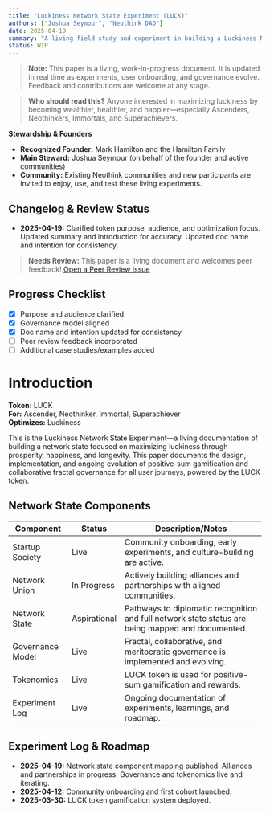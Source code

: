 ```yaml
---
title: "Luckiness Network State Experiment (LUCK)"
authors: ["Joshua Seymour", "Neothink DAO"]
date: 2025-04-19
summary: "A living field study and experiment in building a Luckiness Network State—optimizing luckiness by becoming wealthier, healthier, and happier."
status: WIP
---
```


> **Note:**
> This paper is a living, work-in-progress document. It is updated in real time as experiments, user onboarding, and governance evolve. Feedback and contributions are welcome at any stage.

> **Who should read this?**
> Anyone interested in maximizing luckiness by becoming wealthier, healthier, and happier—especially Ascenders, Neothinkers, Immortals, and Superachievers.

**Stewardship & Founders**

- **Recognized Founder:** Mark Hamilton and the Hamilton Family
- **Main Steward:** Joshua Seymour (on behalf of the founder and active communities)
- **Community:** Existing Neothink communities and new participants are invited to enjoy, use, and test these living experiments.

## Changelog & Review Status

- **2025-04-19:** Clarified token purpose, audience, and optimization focus. Updated summary and introduction for accuracy. Updated doc name and intention for consistency.

> **Needs Review:** This paper is a living document and welcomes peer feedback! [Open a Peer Review Issue](https://github.com/neothink-dao/neothink.io/issues/new?title=Peer+Review:+LUCK+Paper)

## Progress Checklist

- [x] Purpose and audience clarified
- [x] Governance model aligned
- [x] Doc name and intention updated for consistency
- [ ] Peer review feedback incorporated
- [ ] Additional case studies/examples added

# Introduction

**Token:** LUCK  
**For:** Ascender, Neothinker, Immortal, Superachiever  
**Optimizes:** Luckiness  

This is the Luckiness Network State Experiment—a living documentation of building a network state focused on maximizing luckiness through prosperity, happiness, and longevity. This paper documents the design, implementation, and ongoing evolution of positive-sum gamification and collaborative fractal governance for all user journeys, powered by the LUCK token.

## Network State Components

| Component                | Status         | Description/Notes |
|--------------------------|---------------|------------------|
| Startup Society          | Live          | Community onboarding, early experiments, and culture-building are active. |
| Network Union            | In Progress   | Actively building alliances and partnerships with aligned communities. |
| Network State            | Aspirational  | Pathways to diplomatic recognition and full network state status are being mapped and documented. |
| Governance Model         | Live          | Fractal, collaborative, and meritocratic governance is implemented and evolving. |
| Tokenomics               | Live          | LUCK token is used for positive-sum gamification and rewards. |
| Experiment Log           | Live          | Ongoing documentation of experiments, learnings, and roadmap. |

## Experiment Log & Roadmap

- **2025-04-19:** Network state component mapping published. Alliances and partnerships in progress. Governance and tokenomics live and iterating. 
- **2025-04-12:** Community onboarding and first cohort launched. 
- **2025-03-30:** LUCK token gamification system deployed. 
